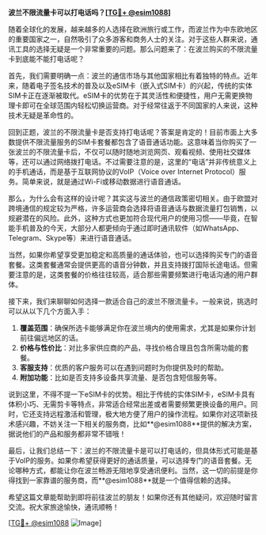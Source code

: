 **波兰不限流量卡可以打电话吗？[[TG💪+ @esim1088](https://t.me/s/esim1088)]**

随着全球化的发展，越来越多的人选择在欧洲旅行或工作，而波兰作为中东欧地区的重要国家之一，自然吸引了众多游客和商务人士的关注。对于这些人群来说，通讯工具的选择无疑是一个非常重要的问题。那么问题来了：在波兰购买的不限流量卡到底能不能打电话呢？

首先，我们需要明确一点：波兰的通信市场与其他国家相比有着独特的特点。近年来，随着电子签名技术的普及以及eSIM卡（嵌入式SIM卡）的兴起，传统的实体SIM卡正在逐渐被取代。eSIM卡的优势在于其灵活性和便捷性，用户无需更换物理卡即可在全球范围内轻松切换运营商。对于经常往返于不同国家的人来说，这种技术无疑是革命性的。

回到正题，波兰的不限流量卡是否支持打电话呢？答案是肯定的！目前市面上大多数提供不限流量服务的SIM卡套餐都包含了语音通话功能。这意味着当你购买了一张波兰的不限流量卡后，不仅可以随时随地浏览网页、观看视频、使用社交媒体等，还可以通过网络拨打电话。不过需要注意的是，这里的“电话”并非传统意义上的手机通话，而是基于互联网协议的VoIP（Voice over Internet Protocol）服务。简单来说，就是通过Wi-Fi或移动数据进行语音通话。

那么，为什么会有这样的设计呢？其实这与波兰的通信政策密切相关。由于欧盟对跨境通信的规定较为严格，许多运营商会选择将语音通话与数据流量打包销售，以规避潜在的风险。此外，这种方式也更加符合现代用户的使用习惯——毕竟，在智能手机普及的今天，大部分人都更倾向于通过即时通讯软件（如WhatsApp、Telegram、Skype等）来进行语音通话。

当然，如果你希望享受更加稳定和高质量的通话体验，也可以选择购买专门的语音套餐。这类套餐通常会提供更高的语音分钟数，并且支持拨打国际长途电话。但需要注意的是，这类套餐的价格往往较高，适合那些需要频繁进行电话沟通的用户群体。

接下来，我们来聊聊如何选择一款适合自己的波兰不限流量卡。一般来说，挑选时可以从以下几个方面入手：

1. **覆盖范围**：确保所选卡能够满足你在波兰境内的使用需求，尤其是如果你计划前往偏远地区的话。
2. **价格与性价比**：对比多家供应商的产品，寻找价格合理且包含所需功能的套餐。
3. **客服支持**：优质的客户服务可以在遇到问题时为你提供及时的帮助。
4. **附加功能**：比如是否支持多设备共享流量、是否包含短信服务等。

说到这里，不得不提一下eSIM卡的优势。相比于传统的实体SIM卡，eSIM卡具有体积小巧、无需剪卡等特点，非常适合经常出差或者需要频繁更换设备的用户。同时，它还支持远程激活和管理，极大地方便了用户的操作流程。如果你对这项新技术感兴趣，不妨关注一下相关的服务商，比如**@esim1088**提供的解决方案，据说他们的产品和服务都非常不错哦！

最后，让我们总结一下：波兰的不限流量卡是可以打电话的，但具体形式可能是基于VoIP的服务。如果你希望获得更好的通话质量，可以选择专门的语音套餐。无论哪种方式，都能让你在波兰畅游无阻地享受通讯便利。当然，这一切的前提是你得找到一家靠谱的服务商，而**@esim1088**就是一个值得信赖的选择。

希望这篇文章能帮助到即将前往波兰的朋友！如果你还有其他疑问，欢迎随时留言交流。祝大家旅途愉快，通讯顺畅！

[[TG💪+ @esim1088](https://t.me/s/esim1088) ![Image](https://i.postimg.cc/4NQfJmqS/Snipaste-2025-05-13-00-14-12.png)]